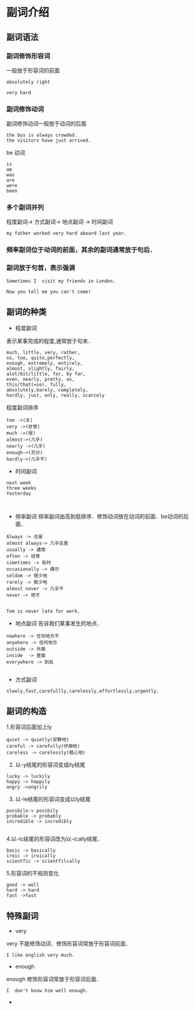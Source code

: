 # 副词介绍

## 副词语法

### 副词修饰形容词
一般放于形容词的前面
```
absolutely right

very hard
```

### 副词修饰动词
副词修饰动词一般放于动词的后面
```
the bus is always crowded.
the visitors have just arrived.

```
be 动词
```
is
am
was
are
were
been

```
### 多个副词并列

程度副词-> 方式副词-> 地点副词 -> 时间副词
```
my father worked very hard aboard last year.

```

### 频率副词位于动词的前面，其余的副词通常放于句后．


### 副词放于句首，表示强调

```
Sometimes I  visit my friends in London.

Now you tell me you can't come!

```

## 副词的种类
* 程度副词

表示某事完成的程度,通常放于句末．

```
much, little, very, rather,
so, too, quite,perfectly,
enough, extremely, entirely, 
almost, slightly, fairly, 
alot/bit/little, far, by far, 
even, nearly, pretty, as, 
this/that(=so), fully, 
absolutely,barely, completely,
hardly, just, only, really, scarcely

```

程度副词排序

```
too ->(太)
very ->(非常)
much ->(很)
almost->(几乎)
nearly ->(几乎)
enough->(充分)
hardly->(几乎不)

```


* 时间副词

```
next week
three weeks
Yesterday



```

* 频率副词
频率副词由高到低排序．修饰动词放在动词的前面．be动词的后面．

```
Always -> 总是
almost always-> 几乎总是
usually -> 通常
often -> 经常
simetimes -> 有时
occasionally -> 偶尔
seldom -> 很少地
rarely -> 极少地
almost never -> 几乎不
never -> 绝不
```
```

Tom is never late for work.

```
* 地点副词
告诉我们某事发生的地点．
```
nowhere -> 任何地方不
anywhere -> 任何地方
outside -> 外面
inside  -> 里面
everywhere -> 到处


```
* 方式副词

```
slowly,fast,carefullly,carelessly,effortlessly,urgently.

```

## 副词的构造
1.形容词后面加上ly

```
quiet -> quietly(安静地)
careful -> carefully(仔细地)
careless -> carelessly(粗心地)

```
2. 以-y结尾的形容词变成ily结尾
```
lucky -> luckily
happy -> happily
angry ->angrily

```
3. 以-le结尾的形容词变成以ly结尾
```
possbile-> possbily
probable -> probably
incredible -> incredibly


```
4.以-ic结尾的形容词改为以-ically结尾．
```
basic -> basically
iroic -> iroically
scientfic -> scientfilcally

```
5.形容词的不规则变化

```
good -> well
hard -> hard
fast ->fast
```
## 特殊副词
* very


very 不能修饰动词．修饰形容词常放于形容词前面．
```
I like english very much.

```


* enough


enough 修饰形容词常放于形容词后面．

```
I  don't know him well enough.

```



* 



